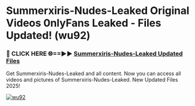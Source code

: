 # Summerxiris-Nudes-Leaked Original Videos 0nlyFans Leaked - Files Updated! (wu92)

<h3>🔴 CLICK HERE 🌐==►► <a href="https://tinyurl.com/4mcuefdz" rel="nofollow">Summerxiris-Nudes-Leaked Updated Files</a></h3>

Get Summerxiris-Nudes-Leaked and all content. Now you can access all videos and pictures of Summerxiris-Nudes-Leaked. New Updated Files 2025!

[![wu92](https://i.imgur.com/StAQSOY.gif)](https://tinyurl.com/4mcuefdz)
